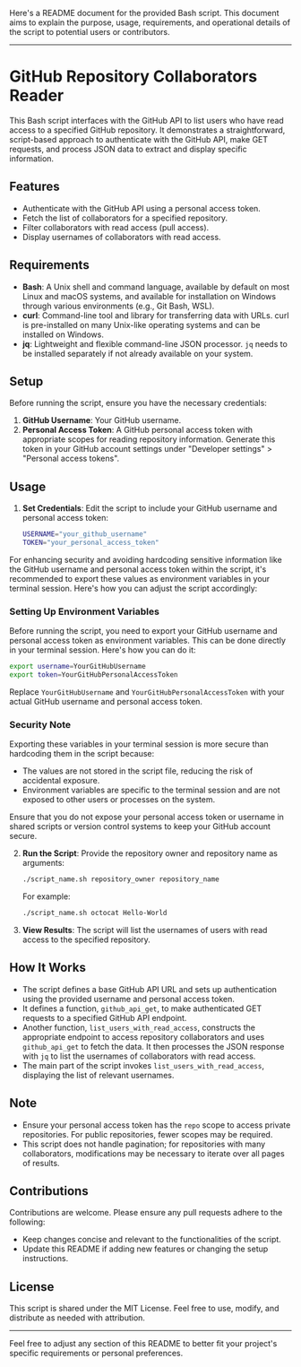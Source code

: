 Here's a README document for the provided Bash script. This document aims to explain the purpose, usage, requirements, and operational details of the script to potential users or contributors.

---

# GitHub Repository Collaborators Reader

This Bash script interfaces with the GitHub API to list users who have read access to a specified GitHub repository. It demonstrates a straightforward, script-based approach to authenticate with the GitHub API, make GET requests, and process JSON data to extract and display specific information.

## Features

- Authenticate with the GitHub API using a personal access token.
- Fetch the list of collaborators for a specified repository.
- Filter collaborators with read access (pull access).
- Display usernames of collaborators with read access.

## Requirements

- **Bash**: A Unix shell and command language, available by default on most Linux and macOS systems, and available for installation on Windows through various environments (e.g., Git Bash, WSL).
- **curl**: Command-line tool and library for transferring data with URLs. curl is pre-installed on many Unix-like operating systems and can be installed on Windows.
- **jq**: Lightweight and flexible command-line JSON processor. `jq` needs to be installed separately if not already available on your system.

## Setup

Before running the script, ensure you have the necessary credentials:

1. **GitHub Username**: Your GitHub username.
2. **Personal Access Token**: A GitHub personal access token with appropriate scopes for reading repository information. Generate this token in your GitHub account settings under "Developer settings" > "Personal access tokens".

## Usage

1. **Set Credentials**: Edit the script to include your GitHub username and personal access token:

    ```bash
    USERNAME="your_github_username"
    TOKEN="your_personal_access_token"
   ```

For enhancing security and avoiding hardcoding sensitive information like the GitHub username and personal access token within the script, it's recommended to export these values as environment variables in your terminal session. Here's how you can adjust the script accordingly:

### Setting Up Environment Variables

Before running the script, you need to export your GitHub username and personal access token as environment variables. This can be done directly in your terminal session. Here's how you can do it:

```bash
export username=YourGitHubUsername
export token=YourGitHubPersonalAccessToken
```

Replace `YourGitHubUsername` and `YourGitHubPersonalAccessToken` with your actual GitHub username and personal access token.

### Security Note

Exporting these variables in your terminal session is more secure than hardcoding them in the script because:

- The values are not stored in the script file, reducing the risk of accidental exposure.
- Environment variables are specific to the terminal session and are not exposed to other users or processes on the system.

Ensure that you do not expose your personal access token or username in shared scripts or version control systems to keep your GitHub account secure.


2. **Run the Script**: Provide the repository owner and repository name as arguments:

    ```bash
    ./script_name.sh repository_owner repository_name
    ```

    For example:

    ```bash
    ./script_name.sh octocat Hello-World
    ```

3. **View Results**: The script will list the usernames of users with read access to the specified repository.

## How It Works 

- The script defines a base GitHub API URL and sets up authentication using the provided username and personal access token.
- It defines a function, `github_api_get`, to make authenticated GET requests to a specified GitHub API endpoint.
- Another function, `list_users_with_read_access`, constructs the appropriate endpoint to access repository collaborators and uses `github_api_get` to fetch the data. It then processes the JSON response with `jq` to list the usernames of collaborators with read access.
- The main part of the script invokes `list_users_with_read_access`, displaying the list of relevant usernames.

## Note

- Ensure your personal access token has the `repo` scope to access private repositories. For public repositories, fewer scopes may be required.
- This script does not handle pagination; for repositories with many collaborators, modifications may be necessary to iterate over all pages of results.

## Contributions

Contributions are welcome. Please ensure any pull requests adhere to the following:

- Keep changes concise and relevant to the functionalities of the script.
- Update this README if adding new features or changing the setup instructions.

## License

This script is shared under the MIT License. Feel free to use, modify, and distribute as needed with attribution.

--- 

Feel free to adjust any section of this README to better fit your project's specific requirements or personal preferences.